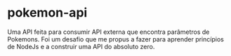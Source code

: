 # pokemon-api
Uma API feita para consumir API externa que encontra parâmetros de Pokemons. Foi um desafio que me propus a fazer para aprender princípios de NodeJs e a construir uma API do absoluto zero.
